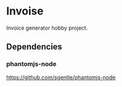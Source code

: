 # Invoise

Invoice generator hobby project.


## Dependencies

### phantomjs-node
https://github.com/sgentle/phantomjs-node
